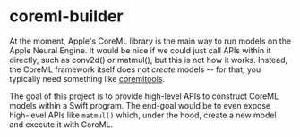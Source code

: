 # coreml-builder

At the moment, Apple's CoreML library is the main way to run models on the Apple Neural Engine. It would be nice if we could just call APIs within it directly, such as conv2d() or matmul(), but this is not how it works. Instead, the CoreML framework itself does not _create_ models -- for that, you typically need something like [coremltools](https://github.com/apple/coremltools).

The goal of this project is to provide high-level APIs to construct CoreML models within a Swift program. The end-goal would be to even expose high-level APIs like `matmul()` which, under the hood, create a new model and execute it with CoreML.
